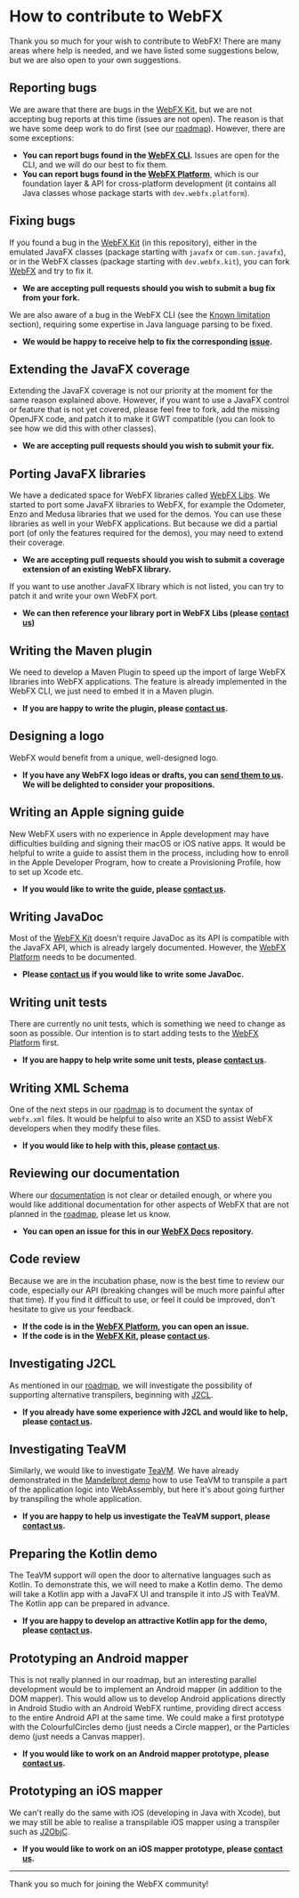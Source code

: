 # How to contribute to WebFX

Thank you so much for your wish to contribute to WebFX! There are many areas where help is needed, and we have listed some suggestions below, but we are also open to your own suggestions.


## Reporting bugs

We are aware that there are bugs in the [WebFX Kit](../webfx-kit), but we are not accepting bug reports at this time (issues are not open). The reason is that we have some deep work to do first (see our [roadmap](ROADMAP.md)). However, there are some exceptions:

- **You can report bugs found in the [WebFX CLI][webfx-cli-repo].** Issues are open for the CLI, and we will do our best to fix them.
- **You can report bugs found in the [WebFX Platform][webfx-platform-repo]**, which is our foundation layer & API for cross-platform development (it contains all Java classes whose package starts with `dev.webfx.platform`).


## Fixing bugs

If you found a bug in the [WebFX Kit](../webfx-kit) (in this repository), either in the emulated JavaFX classes (package starting with `javafx` or `com.sun.javafx`), or in the WebFX classes (package starting with `dev.webfx.kit`), you can fork [WebFX](https://github.com/webfx-project/webfx) and try to fix it.

- **We are accepting pull requests should you wish to submit a bug fix from your fork.**

We are also aware of a bug in the WebFX CLI (see the [Known limitation](https://github.com/webfx-project/webfx-cli#known-limitation) section), requiring some expertise in Java language parsing to be fixed.

- **We would be happy to receive help to fix the corresponding [issue](https://github.com/webfx-project/webfx-cli/issues/1).**


## Extending the JavaFX coverage

Extending the JavaFX coverage is not our priority at the moment for the same reason explained above. However, if you want to use a JavaFX control or feature that is not yet covered, please feel free to fork, add the missing OpenJFX code, and patch it to make it GWT compatible (you can look to see how we did this with other classes).

- **We are accepting pull requests should you wish to submit your fix.**


## Porting JavaFX libraries

We have a dedicated space for WebFX libraries called [WebFX Libs](https://github.com/webfx-libs). We started to port some JavaFX libraries to WebFX, for example the Odometer, Enzo and Medusa libraries that we used for the demos. You can use these libraries as well in your WebFX applications. But because we did a partial port (of only the features required for the demos), you may need to extend their coverage.

- **We are accepting pull requests should you wish to submit a coverage extension of an existing WebFX library.**

If you want to use another JavaFX library which is not listed, you can try to patch it and write your own WebFX port.

- **We can then reference your library port in WebFX Libs (please [contact us][webfx-contactus])**


## Writing the Maven plugin

We need to develop a Maven Plugin to speed up the import of large WebFX libraries into WebFX applications. The feature is already implemented in the WebFX CLI, we just need to embed it in a Maven plugin.

- **If you are happy to write the plugin, please [contact us][webfx-contactus].**


## Designing a logo

WebFX would benefit from a unique, well-designed logo.

- **If you have any WebFX logo ideas or drafts, you can [send them to us][webfx-contactus]. We will be delighted to consider your propositions.**


## Writing an Apple signing guide

New WebFX users with no experience in Apple development may have difficulties building and signing their macOS or iOS native apps. It would be helpful to write a guide to assist them in the process, including how to enroll in the Apple Developer Program, how to create a Provisioning Profile, how to set up Xcode etc.

- **If you would like to write the guide, please [contact us][webfx-contactus].**


## Writing JavaDoc

Most of the [WebFX Kit](../webfx-kit) doesn't require JavaDoc as its API is compatible with the JavaFX API, which is already largely documented. However, the [WebFX Platform][webfx-platform-repo] needs to be documented.

- **Please [contact us][webfx-contactus] if you would like to write some JavaDoc.**


## Writing unit tests

There are currently no unit tests, which is something we need to change as soon as possible. Our intention is to start adding tests to the [WebFX Platform][webfx-platform-repo] first.

- **If you are happy to help write some unit tests, please [contact us][webfx-contactus].**


## Writing XML Schema

One of the next steps in our [roadmap](ROADMAP.md) is to document the syntax of `webfx.xml` files. It would be helpful to also write an XSD to assist WebFX developers when they modify these files.

- **If you would like to help with this, please [contact us][webfx-contactus].**


## Reviewing our documentation

Where our [documentation](https://docs.webfx.dev) is not clear or detailed enough, or where you would like additional documentation for other aspects of WebFX that are not planned in the [roadmap](ROADMAP.md), please let us know.

- **You can open an issue for this in our [WebFX Docs](https://github.com/webfx-project/webfx-docs) repository.**


## Code review

Because we are in the incubation phase, now is the best time to review our code, especially our API (breaking changes will be much more painful after that time). If you find it difficult to use, or feel it could be improved, don't hesitate to give us your feedback.

- **If the code is in the [WebFX Platform][webfx-platform-repo], you can open an issue.**
- **If the code is in the [WebFX Kit](../webfx-kit), please [contact us][webfx-contactus].**


## Investigating J2CL

As mentioned in our [roadmap](ROADMAP.md), we will investigate the possibility of supporting alternative transpilers, beginning with [J2CL](https://github.com/google/j2cl).

- **If you already have some experience with J2CL and would like to help, please [contact us][webfx-contactus].**


## Investigating TeaVM

Similarly, we would like to investigate [TeaVM](https://teavm.org). We have already demonstrated in the [Mandelbrot demo](https://mandelbrot.webfx.dev) how to use TeaVM to transpile a part of the application logic into WebAssembly, but here it's about going further by transpiling the whole application.

- **If you are happy to help us investigate the TeaVM support, please [contact us][webfx-contactus].**


## Preparing the Kotlin demo

The TeaVM support will open the door to alternative languages such as Kotlin. To demonstrate this, we will need to make a Kotlin demo. The demo will take a Kotlin app with a JavaFX UI and transpile it into JS with TeaVM. The Kotlin app can be prepared in advance.

- **If you are happy to develop an attractive Kotlin app for the demo, please [contact us][webfx-contactus].**


## Prototyping an Android mapper

This is not really planned in our roadmap, but an interesting parallel development would be to implement an Android mapper (in addition to the DOM mapper). This would allow us to develop Android applications directly in Android Studio with an Android WebFX runtime, providing direct access to the entire Android API at the same time. We could make a first prototype with the ColourfulCircles demo (just needs a Circle mapper), or the Particles demo (just needs a Canvas mapper).

- **If you would like to work on an Android mapper prototype, please [contact us][webfx-contactus].** 


## Prototyping an iOS mapper

We can't really do the same with iOS (developing in Java with Xcode), but we may still be able to realise a transpilable iOS mapper using a transpiler such as [J2ObjC](https://github.com/google/j2objc).

- **If you would like to work on an iOS mapper prototype, please [contact us][webfx-contactus].**


***


Thank you so much for joining the WebFX community!

[webfx-cli-repo]: https://github.com/webfx-project/webfx-cli
[webfx-platform-repo]: https://github.com/webfx-project/webfx-platform
[webfx-maven-plugin-repo]: https://github.com/webfx-project/webfx-platform
[webfx-contactus]: mailto:maintainer@webfx.dev